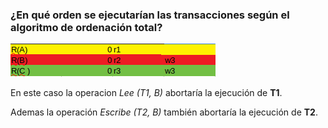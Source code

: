 ### ¿En qué orden se ejecutarían las transacciones según el algoritmo de ordenación total?

![](img/EJE3.png)

En este caso la operacion _Lee (T1, B)_ abortaría la ejecución de __T1__.

Ademas la operación _Escribe (T2, B)_ también abortaría la ejecución de __T2__.